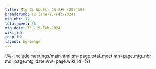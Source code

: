 ```yaml
---
title: Mtg 12 &bull; CS-280 (202410)
breadcrumb: 12 (Thu-15-Feb-2024)
mtg_nbr: 12
total_meet: 26
mtg_date: Thu-15-Feb-2024
wiki_id: 
resp_id: 
layout: bg-image
---
```


{%- include meetings/main.html
    tm=page.total_meet
    mn=page.mtg_nbr
    md=page.mtg_date
    ww=page.wiki_id
-%}
